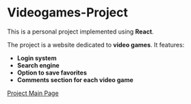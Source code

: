 # Videogames-Project



This is a personal project implemented using **React**.

The project is a website dedicated to **video games**. It features:

- **Login system**
- **Search engine**
- **Option to save favorites**
- **Comments section for each video game**

  
[Project Main Page](https://eclectic-mooncake-ec3c10.netlify.app/login)
